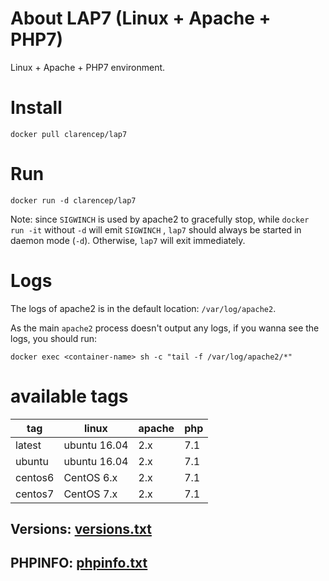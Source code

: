 # About LAP7 (Linux + Apache + PHP7)

Linux + Apache + PHP7 environment.

# Install

`docker pull clarencep/lap7`


# Run

`docker run -d clarencep/lap7`

Note: since `SIGWINCH` is used by apache2 to gracefully stop, 
while `docker run -it` without `-d` will emit `SIGWINCH` , 
`lap7` should always be started in daemon mode (`-d`). 
Otherwise, `lap7` will exit immediately.

# Logs

The logs of apache2 is in the default location: `/var/log/apache2`.

As the main `apache2` process doesn't output any logs, if you wanna see the logs, you should run:

`docker exec <container-name> sh -c "tail -f /var/log/apache2/*"`

# available tags

| tag | linux | apache | php |
| ---- | --- | --- | --- |
| latest | ubuntu 16.04 | 2.x | 7.1 |
| ubuntu | ubuntu 16.04 | 2.x | 7.1 |
| centos6 | CentOS 6.x | 2.x | 7.1 |
| centos7 | CentOS 7.x | 2.x | 7.1 |


## Versions: [versions.txt](./versions.txt)

## PHPINFO: [phpinfo.txt](./phpinfo.txt)


